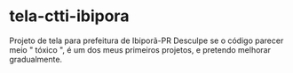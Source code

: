 # tela-ctti-ibipora
 Projeto de tela para prefeitura de Ibiporã-PR
 Desculpe se o código parecer meio " tóxico ", é um dos meus primeiros projetos, e pretendo melhorar gradualmente.
